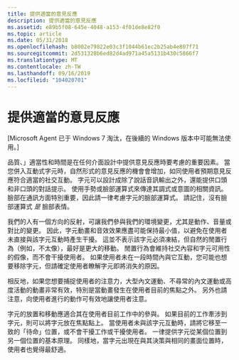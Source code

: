 ```yaml
---
title: 提供適當的意見反應
description: 提供適當的意見反應
ms.assetid: e89b5f08-645e-4048-a153-4f01de8e82f0
ms.topic: article
ms.date: 05/31/2018
ms.openlocfilehash: b8002e79822e03c3f1044b61ec2b25ab4e807f71
ms.sourcegitcommit: 2d531328b6ed82d4ad971a45a5131b430c5866f7
ms.translationtype: MT
ms.contentlocale: zh-TW
ms.lasthandoff: 09/16/2019
ms.locfileid: "104020701"
---
```

# <a name="provide-appropriate-feedback"></a>提供適當的意見反應

\[Microsoft Agent 已于 Windows 7 淘汰，在後續的 Windows 版本中可能無法使用。\]

品質、」適當性和時間是在任何介面設計中提供意見反應時要考慮的重要因素。 當您併入互動式字元時，自然形式的意見反應的機會會增加，如同使用者預期意見反應符合適當的社交互動。 字元可以設計成除了說話音訊輸出之外，還能提供口頭和非口頭的對話提示。 使用手勢或臉部運算式來傳達其調式或意圖的相關資訊。 臉部在通訊方面特別重要，因此請一律考慮字元的臉部運算式。 請記住，沒有臉部運算式 *是* 臉部表情。

我們的人有一個方向的反射，可讓我們參與我們的環境變更，尤其是動作、音量或對比的變更。 因此，字元動畫和音效效果應盡可能保持最小值，以避免在使用者未直接與該字元互動時產生干擾。 這並不表示該字元必須凍結，但自然的閒置行為（例如，不太像），最好是更大的移動。 閒置行為會維持社交內容和字元可用性的假像，而不會干擾使用者。 如果使用者未在一段時間內與它互動，您可能也想要移除字元，但請確定使用者瞭解字元即將消失的原因。

相反地，如果您想要捕捉使用者的注意力，大型內文運動、不尋常的內文運動或高度活動的動畫非常有效，特別是當動畫發生在使用者目前的焦點之外。 另外也請注意，向使用者進行的動作可有效地讓使用者注意。

字元的放置和移動應適合其在使用者目前工作中的參與。 如果目前的工作牽涉到字元，則可以將字元放在焦點點上。 當使用者未與該字元互動時，請將它移至一致的「待命」位置，或不會干擾工作或干擾使用者。 一律提供字元從某個位置到另一個位置的基本原理。 同樣地，當字元出現在與其決策與相同的畫面位置時，使用者也覺得最舒適。

 

 




